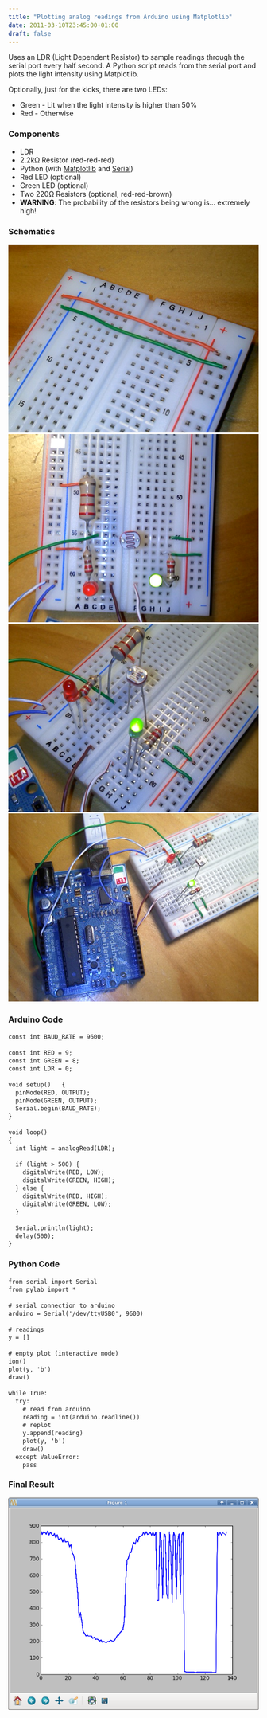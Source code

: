 ```yaml
---
title: "Plotting analog readings from Arduino using Matplotlib"
date: 2011-03-10T23:45:00+01:00
draft: false
---
```


Uses an LDR (Light Dependent Resistor) to sample readings through the serial port every half second. A Python script reads from the serial port and plots the light intensity using Matplotlib.

<!--more-->

Optionally, just for the kicks, there are two LEDs:

- Green - Lit when the light intensity is higher than 50%
- Red - Otherwise

### Components

- LDR
- 2.2kΩ Resistor (red-red-red)
- Python (with [Matplotlib](http://matplotlib.sourceforge.net/) and [Serial](http://pyserial.sourceforge.net/))
- Red LED (optional)
- Green LED (optional)
- Two 220Ω Resistors (optional, red-red-brown)
- **WARNING**: The probability of the resistors being wrong is\... extremely high!

### Schematics

![](/files/Arduino-plot-04.jpg)
![](/files/Arduino-plot-03.jpg)
![](/files/Arduino-plot-02.jpg)
![](/files/Arduino-plot-01.jpg)

### Arduino Code

```
const int BAUD_RATE = 9600;
 
const int RED = 9;
const int GREEN = 8;
const int LDR = 0;
 
void setup()   {
  pinMode(RED, OUTPUT);
  pinMode(GREEN, OUTPUT);
  Serial.begin(BAUD_RATE);
}
 
void loop()
{
  int light = analogRead(LDR);
 
  if (light > 500) {
    digitalWrite(RED, LOW);
    digitalWrite(GREEN, HIGH);
  } else {
    digitalWrite(RED, HIGH);
    digitalWrite(GREEN, LOW);
  }
 
  Serial.println(light);
  delay(500);
}
```

### Python Code

```
from serial import Serial
from pylab import *
 
# serial connection to arduino
arduino = Serial('/dev/ttyUSB0', 9600)
 
# readings
y = []
 
# empty plot (interactive mode)
ion()
plot(y, 'b')
draw()
 
while True:
  try:
    # read from arduino
    reading = int(arduino.readline())
    # replot
    y.append(reading)
    plot(y, 'b')
    draw()
  except ValueError:
    pass
```

### Final Result

![](/files/Arduino-plot.png)
